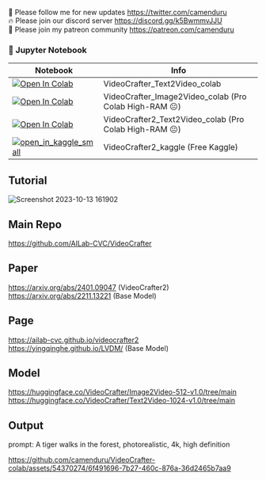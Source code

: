 🐣 Please follow me for new updates https://twitter.com/camenduru <br />
🔥 Please join our discord server https://discord.gg/k5BwmmvJJU <br />
🥳 Please join my patreon community https://patreon.com/camenduru <br />

### 🍊 Jupyter Notebook

| Notebook | Info
| --- | --- |
[![Open In Colab](https://colab.research.google.com/assets/colab-badge.svg)](https://colab.research.google.com/github/camenduru/VideoCrafter-colab/blob/main/VideoCrafter_Text2Video_colab.ipynb) | VideoCrafter_Text2Video_colab
[![Open In Colab](https://colab.research.google.com/assets/colab-badge.svg)](https://colab.research.google.com/github/camenduru/VideoCrafter-colab/blob/main/VideoCrafter_Image2Video_colab.ipynb) | VideoCrafter_Image2Video_colab (Pro Colab High-RAM 😐)
[![Open In Colab](https://colab.research.google.com/assets/colab-badge.svg)](https://colab.research.google.com/github/camenduru/VideoCrafter-colab/blob/main/VideoCrafter2_Text2Video_colab.ipynb) | VideoCrafter2_Text2Video_colab (Pro Colab High-RAM 😐)
[![open_in_kaggle_small](https://user-images.githubusercontent.com/54370274/228924833-17316feb-d0fe-4249-90ba-682930ba11e5.svg)](https://www.kaggle.com/camenduru/videocrafter2) | VideoCrafter2_kaggle (Free Kaggle)

## Tutorial
![Screenshot 2023-10-13 161902](https://github.com/camenduru/VideoCrafter-colab/assets/54370274/a8d4db1a-5e08-4125-b293-ce18f52678a0)

## Main Repo
https://github.com/AILab-CVC/VideoCrafter <br />

## Paper
https://arxiv.org/abs/2401.09047 (VideoCrafter2) <br />
https://arxiv.org/abs/2211.13221 (Base Model) <br />

## Page
https://ailab-cvc.github.io/videocrafter2 <br />
https://yingqinghe.github.io/LVDM/ (Base Model) <br />

## Model
https://huggingface.co/VideoCrafter/Image2Video-512-v1.0/tree/main <br />
https://huggingface.co/VideoCrafter/Text2Video-1024-v1.0/tree/main <br />

## Output

prompt: A tiger walks in the forest, photorealistic, 4k, high definition

https://github.com/camenduru/VideoCrafter-colab/assets/54370274/6f491696-7b27-460c-876a-36d2465b7aa9
